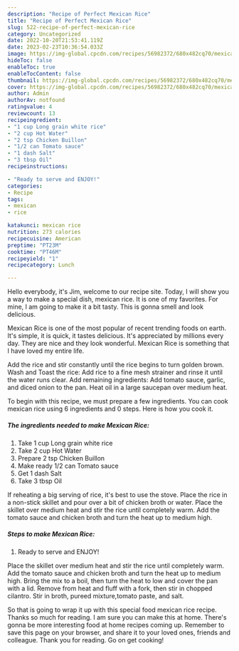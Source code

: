 ```yaml
---
description: "Recipe of Perfect Mexican Rice"
title: "Recipe of Perfect Mexican Rice"
slug: 522-recipe-of-perfect-mexican-rice
category: Uncategorized
date: 2022-10-20T21:53:41.119Z
date: 2023-02-23T10:36:54.033Z
image: https://img-global.cpcdn.com/recipes/56982372/680x482cq70/mexican-rice-recipe-main-photo.jpg
hideToc: false
enableToc: true
enableTocContent: false
thumbnail: https://img-global.cpcdn.com/recipes/56982372/680x482cq70/mexican-rice-recipe-main-photo.jpg
cover: https://img-global.cpcdn.com/recipes/56982372/680x482cq70/mexican-rice-recipe-main-photo.jpg
author: Admin
authorAv: notfound
ratingvalue: 4
reviewcount: 13
recipeingredient:
- "1 cup Long grain white rice"
- "2 cup Hot Water"
- "2 tsp Chicken Buillon"
- "1/2 can Tomato sauce"
- "1 dash Salt"
- "3 tbsp Oil"
recipeinstructions:

- "Ready to serve and ENJOY!"
categories:
- Recipe
tags:
- mexican
- rice

katakunci: mexican rice 
nutrition: 273 calories
recipecuisine: American
preptime: "PT23M"
cooktime: "PT46M"
recipeyield: "1"
recipecategory: Lunch

---
```



Hello everybody, it's Jim, welcome to our recipe site. Today, I will show you a way to make a special dish, mexican rice. It is one of my favorites. For mine, I am going to make it a bit tasty. This is gonna smell and look delicious.

Mexican Rice is one of the most popular of recent trending foods on earth. It's simple, it is quick, it tastes delicious. It's appreciated by millions every day. They are nice and they look wonderful. Mexican Rice is something that I have loved my entire life.

Add the rice and stir constantly until the rice begins to turn golden brown. Wash and Toast the rice: Add rice to a fine mesh strainer and rinse it until the water runs clear. Add remaining ingredients: Add tomato sauce, garlic, and diced onion to the pan. Heat oil in a large saucepan over medium heat.


To begin with this recipe, we must prepare a few ingredients. You can cook mexican rice using 6 ingredients and 0 steps. Here is how you cook it.

<!--inarticleads1-->

##### The ingredients needed to make Mexican Rice:

1. Take 1 cup Long grain white rice
1. Take 2 cup Hot Water
1. Prepare 2 tsp Chicken Buillon
1. Make ready 1/2 can Tomato sauce
1. Get 1 dash Salt
1. Take 3 tbsp Oil


If reheating a big serving of rice, it&#39;s best to use the stove. Place the rice in a non-stick skillet and pour over a bit of chicken broth or water. Place the skillet over medium heat and stir the rice until completely warm. Add the tomato sauce and chicken broth and turn the heat up to medium high. 

<!--inarticleads2-->

##### Steps to make Mexican Rice:


1. Ready to serve and ENJOY!

Place the skillet over medium heat and stir the rice until completely warm. Add the tomato sauce and chicken broth and turn the heat up to medium high. Bring the mix to a boil, then turn the heat to low and cover the pan with a lid. Remove from heat and fluff with a fork, then stir in chopped cilantro. Stir in broth, pureed mixture,tomato paste, and salt. 

So that is going to wrap it up with this special food mexican rice recipe. Thanks so much for reading. I am sure you can make this at home. There's gonna be more interesting food at home recipes coming up. Remember to save this page on your browser, and share it to your loved ones, friends and colleague. Thank you for reading. Go on get cooking!
